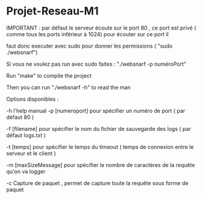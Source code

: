 # Projet-Reseau-M1
IMPORTANT : par défaut le serveur écoute sur le port 80 , ce port est privé ( comme tous les ports inférieur à 1024) pour écouter sur ce port il

faut donc executer avec sudo pour donner les permissions ( "sudo ./websnarf")

Si vous ne voulez pas run avec sudo faites : "./websnarf -p numéroPort"



Run "make" to compile the project

Then you can run "./websnarf -h" to read the man


Options disponibles : 

-h l'help manual 
-p [numeroport] pour spécifier un numéro de port ( par défaut 80 )

-f [filename] pour spécifier le nom du fichier de sauvegarde des logs ( par défaut logs.txt )

-t [temps] pour spécifier le temps du timeout ( temps de connexion entre le serveur et le client )

-m [maxSizeMessage] pour spécifier le nombre de caractères de la requête qu'on va logger

-c Capture de paquet , permet de capture toute la requête sous forme de paquet
